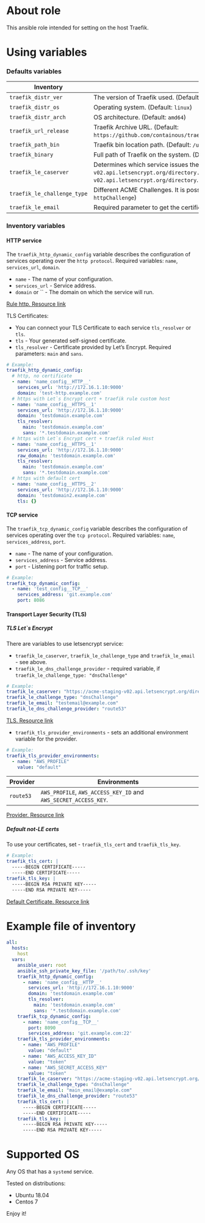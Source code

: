 # About role
This ansible role intended for setting on the host Traefik. 

# Using variables

### Defaults variables
| **Inventory**               | **Description**             |
| --------------------------- | --------------------------- |
| `traefik_distr_ver` | The version of Traefik used. (Default: `v2.3.2`) |
| `traefik_distr_os` | Operating system. (Default: `linux`) |
| `traefik_distr_arch` | OS architecture. (Default: `amd64`) |
| `traefik_url_release` | Traefik Archive URL. (Default: `https://github.com/containous/traefik/releases/download/v2.3.2/traefik_v2.3.2_linux_amd64.tar.gz`) |
| `traefik_path_bin` | Traefik bin location path. (Default: `/usr/bin`) |
| `traefik_binary` | Full path of Traefik on the system. (Default: `/usr/bin/traefik_v2.3.2`) |
| `traefik_le_caserver` |  Determines which service issues the certificate. For test runs use - `https://acme-staging-v02.api.letsencrypt.org/directory.`. For production - `https://acme-v02.api.letsencrypt.org/directory`. (Default: `https://acme-v02.api.letsencrypt.org/directory`) |
| `traefik_le_challenge_type` | Different ACME Challenges. It is possible to use `httpChallenge` and `dnsChallenge`. (Default: `httpChallenge`) |
| `traefik_le_email` | Required parameter to get the certificate Let’s Encrypt. (Default: `NULL`) |

### Inventory variables
#### HTTP service
The `traefik_http_dynamic_config` variable describes the configuration of services operating over the `http protocol`.
Required variables: `name`, `services_url`, `domain`.
* `name` - The name of your configuration.
* `services_url` - Service address.
* `domain` or `` - The domain on which the service will run.

[Rule http. Resource link](https://doc.traefik.io/traefik/routing/routers/#rule)

TLS Certificates:
* You can connect your TLS Certificate to each service `tls_resolver` or `tls`.
* `tls` - Your generated self-signed certificate.
* `tls_resolver` - Certificate provided by Let’s Encrypt. 
Required parameters: `main` and `sans`.

```yaml
# Example:
traefik_http_dynamic_config:
  # http, no certificate
  - name: 'name_config__HTTP__'
    services_url: 'http://172.16.1.10:9000'
    domain: 'test-http.example.com'
  # https with Let`s Encrypt cert + traefik rule custom host
  - name: 'name_config__HTTPS__1'
    services_url: 'http://172.16.1.10:9000'
    domain: 'testdomain.example.com'
    tls_resolver:
      main: 'testdomain.example.com'
      sans: '*.testdomain.example.com'
  # https with Let`s Encrypt cert + traefik ruled Host
  - name: 'name_config__HTTPS__1'
    services_url: 'http://172.16.1.10:9000'
    raw_domain: 'testdomain.example.com'
    tls_resolver:
      main: 'testdomain.example.com'
      sans: '*.testdomain.example.com'
  # https with default cert
  - name: 'name_config__HTTPS__2'
    services_url: 'http://172.16.1.10:9000'
    domain: 'testdomain2.example.com'
    tls: {}
```

#### TCP service
The `traefik_tcp_dynamic_config` variable describes the configuration of services operating over the `tcp protocol`.
Required variables: `name`, `services_address`, `port`.
* `name` - The name of your configuration.
* `services_address` - Service address.
* `port` - Listening port for traffic setup.

```yaml
# Example:
traefik_tcp_dynamic_config:
  - name: 'test_config__TCP__'
    services_address: 'git.example.com'
    port: 8086
```
#### Transport Layer Security (TLS)
##### TLS Let`s Encrypt

There are variables to use letsencrypt service:
* `traefik_le_caserver`, `traefik_le_challenge_type` and `traefik_le_email` - see above.
* `traefik_le_dns_challenge_provider` - required variable, if `traefik_le_challenge_type: "dnsChallenge"`
```yaml
# Example:
traefik_le_caserver: "https://acme-staging-v02.api.letsencrypt.org/directory"
traefik_le_challenge_type: "dnsChallenge"
traefik_le_email: "testemail@example.com"
traefik_le_dns_challenge_provider: "route53"
```

[TLS. Resource link](https://doc.traefik.io/traefik/https/tls/)

* `traefik_tls_provider_environments` - sets an additional environment variable for the provider.
```yaml
# Example:
traefik_tls_provider_environments:
  - name: "AWS_PROFILE"
    value: "default"
```

| **Provider**        | **Environments**            |
| ------------------- | --------------------------- |
| `route53` | `AWS_PROFILE`, `AWS_ACCESS_KEY_ID` and `AWS_SECRET_ACCESS_KEY`. |

[Provider. Resource link](https://doc.traefik.io/traefik/https/acme/#providers)

##### Default not-LE certs
To use your certificates, set - `traefik_tls_cert` and `traefik_tls_key`.
```yaml
# Example:
traefik_tls_cert: |
  -----BEGIN CERTIFICATE-----
  -----END CERTIFICATE-----
traefik_tls_key: |
  -----BEGIN RSA PRIVATE KEY-----
  -----END RSA PRIVATE KEY-----
```

[Default Certificate. Resource link](https://doc.traefik.io/traefik/https/tls/#default-certificate)

# Example file of inventory
```yaml
all:
  hosts:
    host
  vars:
    ansible_user: root
    ansible_ssh_private_key_file: '/path/to/.ssh/key'
    traefik_http_dynamic_config:
      - name: 'name_config__HTTP__'
        services_url: 'http://172.16.1.10:9000'
        domain: 'testdomain.example.com'
        tls_resolver:
          main: 'testdomain.example.com'
          sans: '*.testdomain.example.com'
    traefik_tcp_dynamic_config:
      - name: 'name_config__TCP__'
        port: 8090
        services_address: 'git.example.com:22'
    traefik_tls_provider_environments:
      - name: "AWS_PROFILE"
        value: "default"
      - name: "AWS_ACCESS_KEY_ID"
        value: "token"
      - name: "AWS_SECRET_ACCESS_KEY"
        value: "token"
    traefik_le_caserver: "https://acme-staging-v02.api.letsencrypt.org/directory"
    traefik_le_challenge_type: "dnsChallenge"
    traefik_le_email: "main_email@example.com"
    traefik_le_dns_challenge_provider: "route53"
    traefik_tls_cert: |
      -----BEGIN CERTIFICATE-----
      -----END CERTIFICATE-----
    traefik_tls_key: |
      -----BEGIN RSA PRIVATE KEY-----
      -----END RSA PRIVATE KEY-----
```

# Supported OS
Any OS that has a `systemd` service.

Tested on distributions:
- Ubuntu 18.04
- Centos 7

Enjoy it!
